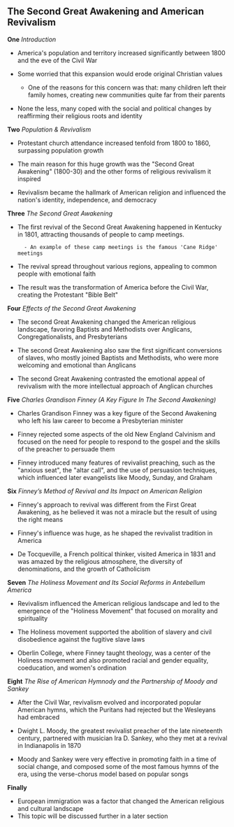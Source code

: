 ## The Second Great Awakening and American Revivalism

**One** _Introduction_

- America's population and territory increased significantly between 1800 and the eve of the Civil War

- Some worried that this expansion would erode original Christian values

  - One of the reasons for this concern was that:
     many children left their family homes, creating new communities quite far from their parents

- None the less, many coped with the social and political changes by reaffirming their religious roots and identity

**Two** _Population & Revivalism_

- Protestant church attendance increased tenfold from 1800 to 1860, surpassing population growth

- The main reason for this huge growth was the "Second Great Awakening" (1800-30) and the other forms of religious revivalism it inspired

- Revivalism became the hallmark of American religion and influenced the nation's identity, independence, and democracy

**Three** _The Second Great Awakening_

- The first revival of the Second Great Awakening happened in Kentucky in 1801, attracting thousands of people to camp meetings.

        - An example of these camp meetings is the famous 'Cane Ridge' meetings

- The revival spread throughout various regions, appealing to common people with emotional faith

- The result was the transformation of America before the Civil War, creating the Protestant "Bible Belt"

**Four** _Effects of the Second Great Awakening_

- The second Great Awakening changed the American religious landscape, favoring Baptists and Methodists over Anglicans, Congregationalists, and Presbyterians

- The second Great Awakening also saw the first significant conversions of slaves, who mostly joined Baptists and Methodists, who were more welcoming and emotional than Anglicans

- The second Great Awakening contrasted the emotional appeal of revivalism with the more intellectual approach of Anglican churches

**Five** _Charles Grandison Finney (A Key Figure In The Second Awakening)_ 

- Charles Grandison Finney was a key figure of the Second Awakening who left his law career to become a Presbyterian minister

- Finney rejected some aspects of the old New England Calvinism and focused on the need for people to respond to the gospel and the skills of the preacher to persuade them

- Finney introduced many features of revivalist preaching, such as the "anxious seat", the "altar call", and the use of persuasion techniques, which influenced later evangelists like Moody, Sunday, and Graham

**Six** _Finney’s Method of Revival and Its Impact on American Religion_

- Finney's approach to revival was different from the First Great Awakening, as he believed it was not a miracle but the result of using the right means

- Finney's influence was huge, as he shaped the revivalist tradition in America

- De Tocqueville, a French political thinker, visited America in 1831 and was amazed by the religious atmosphere, the diversity of denominations, and the growth of Catholicism

**Seven** _The Holiness Movement and Its Social Reforms in Antebellum America_

- Revivalism influenced the American religious landscape and led to the emergence of the "Holiness Movement" that focused on morality and spirituality

- The Holiness movement supported the abolition of slavery and civil disobedience against the fugitive slave laws

- Oberlin College, where Finney taught theology, was a center of the Holiness movement and also promoted racial and gender equality, coeducation, and women's ordination

**Eight** _The Rise of American Hymnody and the Partnership of Moody and Sankey_

- After the Civil War, revivalism evolved and incorporated popular American hymns, which the Puritans had rejected but the Wesleyans had embraced

- Dwight L. Moody, the greatest revivalist preacher of the late nineteenth century, partnered with musician Ira D. Sankey, who they met at a revival in Indianapolis in 1870

- Moody and Sankey were very effective in promoting faith in a time of social change, and composed some of the most famous hymns of the era, using the verse-chorus model based on popular songs

**Finally**

- European immigration was a factor that changed the American religious and cultural landscape
- This topic will be discussed further in a later section
